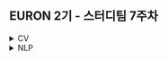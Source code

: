 ## EURON 2기 - 스터디팀 7주차
<details>
<summary>CV</summary>
<div markdown="1">       
  
  | 주차 | 내용             | 발표자                               | 발표자료 |
| ---- | ---------------- | ------------------------------------ | -------- |
| 7    | cs231n 7주차     | 하수민, 민소연                       | [📚]()    |

<br />



## Requirements

❗️Local Environment (Jupyter Notebook) 가 아닌  `Google Colab` 을 이용해주세요. ( 미리 설치하실 것은 따로 없으며, Assignment 절차를 따라주시면 됩니다. )

<img width="848" alt="Screenshot 2021-03-21 at 19 53 57" src="https://user-images.githubusercontent.com/49134038/111903237-9086c680-8a84-11eb-8652-19a7668d106a.png">

‼️ 이번 과제부터는 assignment1이 아닌 **assignment2**를 진행합니다. 이전의 세팅 과정과 동일하게 assignment2를 다운받고 드라이브에 업로드하여 과제를 수행해주세요. 

> 자세한 내용은 https://cs231n.github.io/assignments2021/assignment2/ 의 `setup` 을 참고하세요 :)
<br />



## Assignment

* https://cs231n.github.io/assignments2021/assignment2/ 의 `Q1: Multi-Layer Fully Connected Neural Networks (16%)` 을 완료해주세요.

  💥 **Submission**

<br />



## Submission

> 명시된 파일을 구글 드라이브에서 다운받아 해당 `Week_7`  branch에 업로드하신 후 `pull request` 를 진행해주세요.
<br />



1. `BatchNormalization.ipynb` 을 완료하신 후, `.py` 파일로 변환해서 제출해주세요. (모든 cell을 하나의 py 파일에 합쳐주세요)
2. `Dropout.ipynb` 을 완료하신 후, `.py` 파일로 변환해서 제출해주세요. (모든 cell을 하나의 py 파일에 합쳐주세요)
3. `layers.py`
4. `fc_net.py`
5. `optim.py`

  
</div>
</details>

<details>
<summary>NLP</summary>
<div markdown="1">       



</div>
</details>
